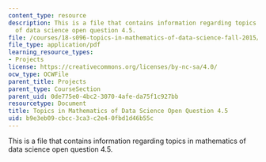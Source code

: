 ```yaml
---
content_type: resource
description: This is a file that contains information regarding topics in mathematics
  of data science open question 4.5.
file: /courses/18-s096-topics-in-mathematics-of-data-science-fall-2015/b9e3eb09cbcc3ca3c2e40fbd1d46b55c_MIT18_S096F15_Open4.5.pdf
file_type: application/pdf
learning_resource_types:
- Projects
license: https://creativecommons.org/licenses/by-nc-sa/4.0/
ocw_type: OCWFile
parent_title: Projects
parent_type: CourseSection
parent_uid: 0de775e0-4bc2-3070-4afe-da75f1c927bb
resourcetype: Document
title: Topics in Mathematics of Data Science Open Question 4.5
uid: b9e3eb09-cbcc-3ca3-c2e4-0fbd1d46b55c
---
```

This is a file that contains information regarding topics in mathematics of data science open question 4.5.